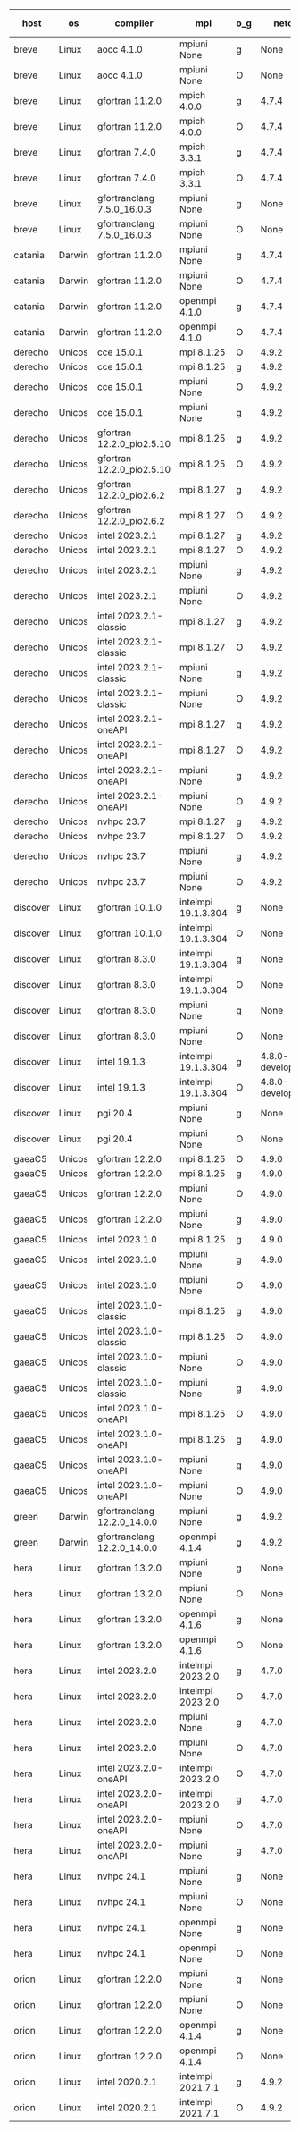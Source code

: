 

| host     | os       | compiler                              | mpi                      | o_g        | netcdf        | build       | u_pass          | u_fail          | s_pass            | s_fail            | e_pass             | e_fail             | nuopc_pass       | nuopc_fail       | artifacts link          |
|----------|----------|---------------------------------------|--------------------------|------------|---------------|-------------|-----------------|-----------------|-------------------|-------------------|--------------------|--------------------|------------------|------------------|-------------------------|
| breve | Linux | aocc 4.1.0 | mpiuni None  | g | None  | PASS | 12502 | 26 | 8 | 0 | 44 | 0 | None | None | <a href="https://github.com/esmf-org/esmf-test-artifacts/tree/3d61f4b864c7f4262f8ce9b3072f37374c7cbf78/develop/aocc/4.1.0/g/mpiuni/None" target="_blank">3d61f4b</a> | 
| breve | Linux | aocc 4.1.0 | mpiuni None  | O | None  | PASS | 12502 | 26 | 8 | 0 | 44 | 0 | None | None | <a href="https://github.com/esmf-org/esmf-test-artifacts/tree/a1fbcb4ff82724ca763b4ea57d1c7c1970039f53/develop/aocc/4.1.0/O/mpiuni/None" target="_blank">a1fbcb4</a> | 
| breve | Linux | gfortran 11.2.0 | mpich 4.0.0  | g | 4.7.4  | PASS | 14198 | 0 | 50 | 0 | 81 | 0 | 56 | 0 | <a href="https://github.com/esmf-org/esmf-test-artifacts/tree/c55c0c3fb7e5e6401f89872e72e16c00a4422854/develop/gfortran/11.2.0/g/mpich/4.0.0" target="_blank">c55c0c3</a> | 
| breve | Linux | gfortran 11.2.0 | mpich 4.0.0  | O | 4.7.4  | PASS | 14198 | 0 | 50 | 0 | 81 | 0 | 56 | 0 | <a href="https://github.com/esmf-org/esmf-test-artifacts/tree/1a69d837f75aff70900b2198c397d673c8c2fed9/develop/gfortran/11.2.0/O/mpich/4.0.0" target="_blank">1a69d83</a> | 
| breve | Linux | gfortran 7.4.0 | mpich 3.3.1  | g | 4.7.4  | PASS | 14198 | 0 | 50 | 0 | 81 | 0 | 56 | 0 | <a href="https://github.com/esmf-org/esmf-test-artifacts/tree/83cc754b78a266b1e2d4b4b65dc05698ef53977b/develop/gfortran/7.4.0/g/mpich/3.3.1" target="_blank">83cc754</a> | 
| breve | Linux | gfortran 7.4.0 | mpich 3.3.1  | O | 4.7.4  | PASS | 14198 | 0 | 50 | 0 | 81 | 0 | 56 | 0 | <a href="https://github.com/esmf-org/esmf-test-artifacts/tree/99e65c1e7f93095125312e77c60a14697cc7ce23/develop/gfortran/7.4.0/O/mpich/3.3.1" target="_blank">99e65c1</a> | 
| breve | Linux | gfortranclang 7.5.0_16.0.3 | mpiuni None  | g | None  | PASS | 12528 | 0 | 8 | 0 | 44 | 0 | None | None | <a href="https://github.com/esmf-org/esmf-test-artifacts/tree/4d9b082ec29b77bff1ec3aa1e050b5393aa4d3b3/develop/gfortranclang/7.5.0_16.0.3/g/mpiuni/None" target="_blank">4d9b082</a> | 
| breve | Linux | gfortranclang 7.5.0_16.0.3 | mpiuni None  | O | None  | PASS | 12528 | 0 | 8 | 0 | 44 | 0 | None | None | <a href="https://github.com/esmf-org/esmf-test-artifacts/tree/a3f475e148674dd28c50e5fea9844e5dcbaefc23/develop/gfortranclang/7.5.0_16.0.3/O/mpiuni/None" target="_blank">a3f475e</a> | 
| catania | Darwin | gfortran 11.2.0 | mpiuni None  | g | 4.7.4  | PASS | 12528 | 0 | 8 | 0 | 44 | 0 | None | None | <a href="https://github.com/esmf-org/esmf-test-artifacts/tree/2a771b64eaf36ab5786b64aeed5aba3857f52cfa/develop/gfortran/11.2.0/g/mpiuni/None" target="_blank">2a771b6</a> | 
| catania | Darwin | gfortran 11.2.0 | mpiuni None  | O | 4.7.4  | PASS | 12528 | 0 | 8 | 0 | 44 | 0 | None | None | <a href="https://github.com/esmf-org/esmf-test-artifacts/tree/01e8ade0e61c097b0bd71369224c58793c32f361/develop/gfortran/11.2.0/O/mpiuni/None" target="_blank">01e8ade</a> | 
| catania | Darwin | gfortran 11.2.0 | openmpi 4.1.0  | g | 4.7.4  | PASS | 14195 | 3 | 50 | 0 | 81 | 0 | 56 | 0 | <a href="https://github.com/esmf-org/esmf-test-artifacts/tree/01b23a4f97ff9aea9d149c49f3eea352d9708054/develop/gfortran/11.2.0/g/openmpi/4.1.0" target="_blank">01b23a4</a> | 
| catania | Darwin | gfortran 11.2.0 | openmpi 4.1.0  | O | 4.7.4  | PASS | 14195 | 3 | 50 | 0 | 81 | 0 | 56 | 0 | <a href="https://github.com/esmf-org/esmf-test-artifacts/tree/3daef8de8509bd211f727d2f837a4c877b9b8bdc/develop/gfortran/11.2.0/O/openmpi/4.1.0" target="_blank">3daef8d</a> | 
| derecho | Unicos | cce 15.0.1 | mpi 8.1.25  | O | 4.9.2  | PASS | 14119 | 79 | 50 | 0 | 81 | 0 | 56 | 0 | <a href="https://github.com/esmf-org/esmf-test-artifacts/tree/44d67c23f297b9c0146e4515a9c3f24b4b8e1273/develop/cce/15.0.1/O/mpi/8.1.25" target="_blank">44d67c2</a> | 
| derecho | Unicos | cce 15.0.1 | mpi 8.1.25  | g | 4.9.2  | PASS | 14122 | 76 | 50 | 0 | 81 | 0 | 56 | 0 | <a href="https://github.com/esmf-org/esmf-test-artifacts/tree/9beb9af4491e6cf569074389d61f8697c3d2f51a/develop/cce/15.0.1/g/mpi/8.1.25" target="_blank">9beb9af</a> | 
| derecho | Unicos | cce 15.0.1 | mpiuni None  | O | 4.9.2  | PASS | 12293 | 235 | 8 | 0 | 44 | 0 | None | None | <a href="https://github.com/esmf-org/esmf-test-artifacts/tree/1948ae13a03ea6e00ddd92bd35dfef680e9bbfd8/develop/cce/15.0.1/O/mpiuni/None" target="_blank">1948ae1</a> | 
| derecho | Unicos | cce 15.0.1 | mpiuni None  | g | 4.9.2  | PASS | 12452 | 76 | 8 | 0 | 44 | 0 | None | None | <a href="https://github.com/esmf-org/esmf-test-artifacts/tree/52ff35035b21866f1c306a6f3b09382e1aa82621/develop/cce/15.0.1/g/mpiuni/None" target="_blank">52ff350</a> | 
| derecho | Unicos | gfortran 12.2.0_pio2.5.10 | mpi 8.1.25  | g | 4.9.2  | PASS | 14198 | 0 | 50 | 0 | 81 | 0 | 56 | 0 | <a href="https://github.com/esmf-org/esmf-test-artifacts/tree/b450951ea0144cffdaa8d2dc8178ee1004b079cb/develop/gfortran/12.2.0_pio2.5.10/g/mpi/8.1.25" target="_blank">b450951</a> | 
| derecho | Unicos | gfortran 12.2.0_pio2.5.10 | mpi 8.1.25  | O | 4.9.2  | PASS | 14198 | 0 | 50 | 0 | 81 | 0 | 56 | 0 | <a href="https://github.com/esmf-org/esmf-test-artifacts/tree/494435eae75ac786f052c34003b408e043e853d1/develop/gfortran/12.2.0_pio2.5.10/O/mpi/8.1.25" target="_blank">494435e</a> | 
| derecho | Unicos | gfortran 12.2.0_pio2.6.2 | mpi 8.1.27  | g | 4.9.2  | PASS | 14198 | 0 | 50 | 0 | 81 | 0 | 56 | 0 | <a href="https://github.com/esmf-org/esmf-test-artifacts/tree/1e5dadfaa97ed743e9a0bfd8fca0dcb237bef6e3/develop/gfortran/12.2.0_pio2.6.2/g/mpi/8.1.27" target="_blank">1e5dadf</a> | 
| derecho | Unicos | gfortran 12.2.0_pio2.6.2 | mpi 8.1.27  | O | 4.9.2  | PASS | 14198 | 0 | 50 | 0 | 81 | 0 | 56 | 0 | <a href="https://github.com/esmf-org/esmf-test-artifacts/tree/77fcde0d65c616e2d8a266e32991fd199262d9ca/develop/gfortran/12.2.0_pio2.6.2/O/mpi/8.1.27" target="_blank">77fcde0</a> | 
| derecho | Unicos | intel 2023.2.1 | mpi 8.1.27  | g | 4.9.2  | PASS | 14198 | 0 | 50 | 0 | 81 | 0 | 57 | 0 | <a href="https://github.com/esmf-org/esmf-test-artifacts/tree/1615584058fe29835ced20e090f56fe367d0de69/develop/intel/2023.2.1/g/mpi/8.1.27" target="_blank">1615584</a> | 
| derecho | Unicos | intel 2023.2.1 | mpi 8.1.27  | O | 4.9.2  | PASS | 14198 | 0 | 50 | 0 | 81 | 0 | 57 | 0 | <a href="https://github.com/esmf-org/esmf-test-artifacts/tree/ce76fb1fd6762489aa095c0673d485680aebfbbb/develop/intel/2023.2.1/O/mpi/8.1.27" target="_blank">ce76fb1</a> | 
| derecho | Unicos | intel 2023.2.1 | mpiuni None  | g | 4.9.2  | PASS | 12528 | 0 | 8 | 0 | 44 | 0 | None | None | <a href="https://github.com/esmf-org/esmf-test-artifacts/tree/595e846285a2dfe49ab568691bdf3049dc313f9f/develop/intel/2023.2.1/g/mpiuni/None" target="_blank">595e846</a> | 
| derecho | Unicos | intel 2023.2.1 | mpiuni None  | O | 4.9.2  | PASS | 12528 | 0 | 8 | 0 | 44 | 0 | None | None | <a href="https://github.com/esmf-org/esmf-test-artifacts/tree/ca0491c04b513a55e50f7c6d8880716f6e2ec999/develop/intel/2023.2.1/O/mpiuni/None" target="_blank">ca0491c</a> | 
| derecho | Unicos | intel 2023.2.1-classic | mpi 8.1.27  | g | 4.9.2  | PASS | 14198 | 0 | 50 | 0 | 81 | 0 | 56 | 0 | <a href="https://github.com/esmf-org/esmf-test-artifacts/tree/f81d1beb0e09ccf8eda24e1c75f4eb038c1042f8/develop/intel/2023.2.1-classic/g/mpi/8.1.27" target="_blank">f81d1be</a> | 
| derecho | Unicos | intel 2023.2.1-classic | mpi 8.1.27  | O | 4.9.2  | PASS | 14198 | 0 | 50 | 0 | 81 | 0 | 56 | 0 | <a href="https://github.com/esmf-org/esmf-test-artifacts/tree/4c8c0893c97c09791b3dfdc62fdb4a3f3d268d99/develop/intel/2023.2.1-classic/O/mpi/8.1.27" target="_blank">4c8c089</a> | 
| derecho | Unicos | intel 2023.2.1-classic | mpiuni None  | g | 4.9.2  | PASS | 12528 | 0 | 8 | 0 | 44 | 0 | None | None | <a href="https://github.com/esmf-org/esmf-test-artifacts/tree/36918b4b8a80ff4c6247a6b120dd883f6a06d024/develop/intel/2023.2.1-classic/g/mpiuni/None" target="_blank">36918b4</a> | 
| derecho | Unicos | intel 2023.2.1-classic | mpiuni None  | O | 4.9.2  | PASS | 12528 | 0 | 8 | 0 | 44 | 0 | None | None | <a href="https://github.com/esmf-org/esmf-test-artifacts/tree/8b9b9343d27a08af8e4d7cc5019c9a23bed367ed/develop/intel/2023.2.1-classic/O/mpiuni/None" target="_blank">8b9b934</a> | 
| derecho | Unicos | intel 2023.2.1-oneAPI | mpi 8.1.27  | g | 4.9.2  | PASS | 14198 | 0 | 50 | 0 | 81 | 0 | 56 | 0 | <a href="https://github.com/esmf-org/esmf-test-artifacts/tree/839e638fb2c4d4938e45df0f7bd47c2464437b78/develop/intel/2023.2.1-oneAPI/g/mpi/8.1.27" target="_blank">839e638</a> | 
| derecho | Unicos | intel 2023.2.1-oneAPI | mpi 8.1.27  | O | 4.9.2  | PASS | 14198 | 0 | 49 | 1 | 81 | 0 | 56 | 0 | <a href="https://github.com/esmf-org/esmf-test-artifacts/tree/26338c984490feb28a4668433c7f6aafa2ffbe0e/develop/intel/2023.2.1-oneAPI/O/mpi/8.1.27" target="_blank">26338c9</a> | 
| derecho | Unicos | intel 2023.2.1-oneAPI | mpiuni None  | g | 4.9.2  | PASS | 12528 | 0 | 8 | 0 | 44 | 0 | None | None | <a href="https://github.com/esmf-org/esmf-test-artifacts/tree/74ec976ae0d43decc6fb0d491eb9c4b25f6d9161/develop/intel/2023.2.1-oneAPI/g/mpiuni/None" target="_blank">74ec976</a> | 
| derecho | Unicos | intel 2023.2.1-oneAPI | mpiuni None  | O | 4.9.2  | PASS | 12528 | 0 | 8 | 0 | 44 | 0 | None | None | <a href="https://github.com/esmf-org/esmf-test-artifacts/tree/7c2809c421170699c2dec0987785e1b3965dfdbf/develop/intel/2023.2.1-oneAPI/O/mpiuni/None" target="_blank">7c2809c</a> | 
| derecho | Unicos | nvhpc 23.7 | mpi 8.1.27  | g | 4.9.2  | PASS | 14198 | 0 | 50 | 0 | 81 | 0 | 56 | 0 | <a href="https://github.com/esmf-org/esmf-test-artifacts/tree/efad364907fcfde9fbeb4751574e23dc97e5a55c/develop/nvhpc/23.7/g/mpi/8.1.27" target="_blank">efad364</a> | 
| derecho | Unicos | nvhpc 23.7 | mpi 8.1.27  | O | 4.9.2  | PASS | 14198 | 0 | 50 | 0 | 81 | 0 | 56 | 0 | <a href="https://github.com/esmf-org/esmf-test-artifacts/tree/84cffc83b72d81d93ca53cf1ef5457b07f25b6db/develop/nvhpc/23.7/O/mpi/8.1.27" target="_blank">84cffc8</a> | 
| derecho | Unicos | nvhpc 23.7 | mpiuni None  | g | 4.9.2  | PASS | 12528 | 0 | 8 | 0 | 44 | 0 | None | None | <a href="https://github.com/esmf-org/esmf-test-artifacts/tree/ad3038ae04b4929131ca5f593ef2ab72bb7349ab/develop/nvhpc/23.7/g/mpiuni/None" target="_blank">ad3038a</a> | 
| derecho | Unicos | nvhpc 23.7 | mpiuni None  | O | 4.9.2  | PASS | 12528 | 0 | 8 | 0 | 44 | 0 | None | None | <a href="https://github.com/esmf-org/esmf-test-artifacts/tree/73be7df1deceef81207b2cfb8a18dcccc0a21b35/develop/nvhpc/23.7/O/mpiuni/None" target="_blank">73be7df</a> | 
| discover | Linux | gfortran 10.1.0 | intelmpi 19.1.3.304  | g | None  | PASS | 14183 | 15 | 50 | 0 | 81 | 0 | 56 | 0 | <a href="https://github.com/esmf-org/esmf-test-artifacts/tree/f92c39266ee4e7670ccd710c9fc27b2b38f68751/develop/gfortran/10.1.0/g/intelmpi/19.1.3.304" target="_blank">f92c392</a> | 
| discover | Linux | gfortran 10.1.0 | intelmpi 19.1.3.304  | O | None  | PASS | 14183 | 15 | 50 | 0 | 81 | 0 | 56 | 0 | <a href="https://github.com/esmf-org/esmf-test-artifacts/tree/959e390ce3bd90a2131cfafc61bb982c9d993e34/develop/gfortran/10.1.0/O/intelmpi/19.1.3.304" target="_blank">959e390</a> | 
| discover | Linux | gfortran 8.3.0 | intelmpi 19.1.3.304  | g | None  | PASS | 14183 | 15 | 50 | 0 | 81 | 0 | 56 | 0 | <a href="https://github.com/esmf-org/esmf-test-artifacts/tree/b4087796eb99e9ea7f3972cda11ac7b545f3a39c/develop/gfortran/8.3.0/g/intelmpi/19.1.3.304" target="_blank">b408779</a> | 
| discover | Linux | gfortran 8.3.0 | intelmpi 19.1.3.304  | O | None  | PASS | 14183 | 15 | 50 | 0 | 81 | 0 | 56 | 0 | <a href="https://github.com/esmf-org/esmf-test-artifacts/tree/4dbc1571f758d8b59f237f6bc70c655c58f74938/develop/gfortran/8.3.0/O/intelmpi/19.1.3.304" target="_blank">4dbc157</a> | 
| discover | Linux | gfortran 8.3.0 | mpiuni None  | g | None  | PASS | 12528 | 0 | 8 | 0 | 44 | 0 | None | None | <a href="https://github.com/esmf-org/esmf-test-artifacts/tree/1af89c3a3fe59f867f962c54dcea0fa55448c635/develop/gfortran/8.3.0/g/mpiuni/None" target="_blank">1af89c3</a> | 
| discover | Linux | gfortran 8.3.0 | mpiuni None  | O | None  | PASS | 12528 | 0 | 8 | 0 | 44 | 0 | None | None | <a href="https://github.com/esmf-org/esmf-test-artifacts/tree/813ca88ae0633e3e99e0532f4d48139b24eb17c8/develop/gfortran/8.3.0/O/mpiuni/None" target="_blank">813ca88</a> | 
| discover | Linux | intel 19.1.3 | intelmpi 19.1.3.304  | g | 4.8.0-development  | PASS | 14198 | 0 | 50 | 0 | 81 | 0 | 56 | 0 | <a href="https://github.com/esmf-org/esmf-test-artifacts/tree/91dfd867436b04acd99db346f7732c93312d87c0/develop/intel/19.1.3/g/intelmpi/19.1.3.304" target="_blank">91dfd86</a> | 
| discover | Linux | intel 19.1.3 | intelmpi 19.1.3.304  | O | 4.8.0-development  | PASS | 14198 | 0 | 50 | 0 | 81 | 0 | 56 | 0 | <a href="https://github.com/esmf-org/esmf-test-artifacts/tree/c6a12ecc10e28c9a974d252a42b513b082debbb6/develop/intel/19.1.3/O/intelmpi/19.1.3.304" target="_blank">c6a12ec</a> | 
| discover | Linux | pgi 20.4 | mpiuni None  | g | None  | PASS | None | None | None | None | None | None | None | None | <a href="https://github.com/esmf-org/esmf-test-artifacts/tree/70fd5fdc0e08aad9c8089edc33a101dfdc7b986b/develop/pgi/20.4/g/mpiuni/None" target="_blank">70fd5fd</a> | 
| discover | Linux | pgi 20.4 | mpiuni None  | O | None  | PASS | None | None | None | None | None | None | None | None | <a href="https://github.com/esmf-org/esmf-test-artifacts/tree/bc136154e03f7cdf1e405058a56984fc3c840fbd/develop/pgi/20.4/O/mpiuni/None" target="_blank">bc13615</a> | 
| gaeaC5 | Unicos | gfortran 12.2.0 | mpi 8.1.25  | O | 4.9.0  | PASS | None | None | None | None | None | None | None | None | <a href="https://github.com/esmf-org/esmf-test-artifacts/tree/df523c366243cae53052398fc82e651d5b5c5029/develop/gfortran/12.2.0/O/mpi/8.1.25" target="_blank">df523c3</a> | 
| gaeaC5 | Unicos | gfortran 12.2.0 | mpi 8.1.25  | g | 4.9.0  | PASS | None | None | None | None | None | None | None | None | <a href="https://github.com/esmf-org/esmf-test-artifacts/tree/e7c3cc8c35d059d78a842739a70d1e8c7ebeef62/develop/gfortran/12.2.0/g/mpi/8.1.25" target="_blank">e7c3cc8</a> | 
| gaeaC5 | Unicos | gfortran 12.2.0 | mpiuni None  | O | 4.9.0  | PASS | 12528 | 0 | 8 | 0 | 44 | 0 | None | None | <a href="https://github.com/esmf-org/esmf-test-artifacts/tree/6284aa0fac54ede76a8016402b2c7e8446af38df/develop/gfortran/12.2.0/O/mpiuni/None" target="_blank">6284aa0</a> | 
| gaeaC5 | Unicos | gfortran 12.2.0 | mpiuni None  | g | 4.9.0  | PASS | None | None | None | None | None | None | None | None | <a href="https://github.com/esmf-org/esmf-test-artifacts/tree/494ad648de5f65949a983a9ef37033031925b5f6/develop/gfortran/12.2.0/g/mpiuni/None" target="_blank">494ad64</a> | 
| gaeaC5 | Unicos | intel 2023.1.0 | mpi 8.1.25  | g | 4.9.0  | PASS | None | None | None | None | None | None | None | None | <a href="https://github.com/esmf-org/esmf-test-artifacts/tree/5785b2dab07b2d17ce7436ddcb554eb6953c1e57/develop/intel/2023.1.0/g/mpi/8.1.25" target="_blank">5785b2d</a> | 
| gaeaC5 | Unicos | intel 2023.1.0 | mpiuni None  | g | 4.9.0  | PASS | 12528 | 0 | 8 | 0 | 44 | 0 | None | None | <a href="https://github.com/esmf-org/esmf-test-artifacts/tree/d4499b61079880b3c518afb9391dd831479b01a3/develop/intel/2023.1.0/g/mpiuni/None" target="_blank">d4499b6</a> | 
| gaeaC5 | Unicos | intel 2023.1.0 | mpiuni None  | O | 4.9.0  | PASS | 12528 | 0 | 8 | 0 | 44 | 0 | None | None | <a href="https://github.com/esmf-org/esmf-test-artifacts/tree/755e7e331447c94b7c3c78b326e6be0fbbfe8422/develop/intel/2023.1.0/O/mpiuni/None" target="_blank">755e7e3</a> | 
| gaeaC5 | Unicos | intel 2023.1.0-classic | mpi 8.1.25  | g | 4.9.0  | PASS | 14198 | 0 | 50 | 0 | 81 | 0 | 56 | 0 | <a href="https://github.com/esmf-org/esmf-test-artifacts/tree/e206e3036f664fd4f3b9fc1e1638bb74997c4945/develop/intel/2023.1.0-classic/g/mpi/8.1.25" target="_blank">e206e30</a> | 
| gaeaC5 | Unicos | intel 2023.1.0-classic | mpi 8.1.25  | O | 4.9.0  | PASS | None | None | None | None | None | None | None | None | <a href="https://github.com/esmf-org/esmf-test-artifacts/tree/c432b0cf7f3fe6fecb04a7f6d8e1c8d6226aa9f2/develop/intel/2023.1.0-classic/O/mpi/8.1.25" target="_blank">c432b0c</a> | 
| gaeaC5 | Unicos | intel 2023.1.0-classic | mpiuni None  | O | 4.9.0  | PASS | 12528 | 0 | 8 | 0 | 44 | 0 | None | None | <a href="https://github.com/esmf-org/esmf-test-artifacts/tree/268fd8f4a8e90ef918763fc1f5d6caf6233c807f/develop/intel/2023.1.0-classic/O/mpiuni/None" target="_blank">268fd8f</a> | 
| gaeaC5 | Unicos | intel 2023.1.0-classic | mpiuni None  | g | 4.9.0  | PASS | None | None | None | None | None | None | None | None | <a href="https://github.com/esmf-org/esmf-test-artifacts/tree/68d1fa50d2c4ecdd5806739afe2ace6d84ba965a/develop/intel/2023.1.0-classic/g/mpiuni/None" target="_blank">68d1fa5</a> | 
| gaeaC5 | Unicos | intel 2023.1.0-oneAPI | mpi 8.1.25  | O | 4.9.0  | PASS | None | None | None | None | None | None | None | None | <a href="https://github.com/esmf-org/esmf-test-artifacts/tree/431f664679d58726a9829ee61a2c1e8a3efbbc80/develop/intel/2023.1.0-oneAPI/O/mpi/8.1.25" target="_blank">431f664</a> | 
| gaeaC5 | Unicos | intel 2023.1.0-oneAPI | mpi 8.1.25  | g | 4.9.0  | PASS | None | None | None | None | None | None | None | None | <a href="https://github.com/esmf-org/esmf-test-artifacts/tree/c4a49af10aa65183a47769841b5580a9c1a0c315/develop/intel/2023.1.0-oneAPI/g/mpi/8.1.25" target="_blank">c4a49af</a> | 
| gaeaC5 | Unicos | intel 2023.1.0-oneAPI | mpiuni None  | g | 4.9.0  | PASS | 12528 | 0 | 8 | 0 | 44 | 0 | None | None | <a href="https://github.com/esmf-org/esmf-test-artifacts/tree/f575dc2a6528a292aa5a4d93f8463b2e928f7176/develop/intel/2023.1.0-oneAPI/g/mpiuni/None" target="_blank">f575dc2</a> | 
| gaeaC5 | Unicos | intel 2023.1.0-oneAPI | mpiuni None  | O | 4.9.0  | PASS | 12528 | 0 | 8 | 0 | 44 | 0 | None | None | <a href="https://github.com/esmf-org/esmf-test-artifacts/tree/cf6cf135c3010a255dc58cf223af39ebd7919290/develop/intel/2023.1.0-oneAPI/O/mpiuni/None" target="_blank">cf6cf13</a> | 
| green | Darwin | gfortranclang 12.2.0_14.0.0 | mpiuni None  | g | 4.9.2  | PASS | 12528 | 0 | 8 | 0 | 44 | 0 | None | None | <a href="https://github.com/esmf-org/esmf-test-artifacts/tree/347982ba36ab4b847e823134c1f0fd7ee5def3e8/develop/gfortranclang/12.2.0_14.0.0/g/mpiuni/None" target="_blank">347982b</a> | 
| green | Darwin | gfortranclang 12.2.0_14.0.0 | openmpi 4.1.4  | g | 4.9.2  | PASS | 14198 | 0 | 50 | 0 | 81 | 0 | 57 | 0 | <a href="https://github.com/esmf-org/esmf-test-artifacts/tree/847eb637e037c68daa78278266340b9b12f34b2e/develop/gfortranclang/12.2.0_14.0.0/g/openmpi/4.1.4" target="_blank">847eb63</a> | 
| hera | Linux | gfortran 13.2.0 | mpiuni None  | g | None  | PASS | 12528 | 0 | 8 | 0 | 44 | 0 | None | None | <a href="https://github.com/esmf-org/esmf-test-artifacts/tree/a6b0c0f91cea3c241a8fd5f6b6de30d92be8d049/develop/gfortran/13.2.0/g/mpiuni/None" target="_blank">a6b0c0f</a> | 
| hera | Linux | gfortran 13.2.0 | mpiuni None  | O | None  | PASS | 12528 | 0 | 8 | 0 | 44 | 0 | None | None | <a href="https://github.com/esmf-org/esmf-test-artifacts/tree/097d1d3676dae7096f9ca8878abe9556255cbb0c/develop/gfortran/13.2.0/O/mpiuni/None" target="_blank">097d1d3</a> | 
| hera | Linux | gfortran 13.2.0 | openmpi 4.1.6  | g | None  | PASS | 14198 | 0 | 50 | 0 | 81 | 0 | 56 | 0 | <a href="https://github.com/esmf-org/esmf-test-artifacts/tree/32a7fb8cb9cf8237eb35c81af833ea31862b2df1/develop/gfortran/13.2.0/g/openmpi/4.1.6" target="_blank">32a7fb8</a> | 
| hera | Linux | gfortran 13.2.0 | openmpi 4.1.6  | O | None  | PASS | 14198 | 0 | 50 | 0 | 81 | 0 | 56 | 0 | <a href="https://github.com/esmf-org/esmf-test-artifacts/tree/251c934d19d6dd6bc7a8106ce3928913bfa4eb2a/develop/gfortran/13.2.0/O/openmpi/4.1.6" target="_blank">251c934</a> | 
| hera | Linux | intel 2023.2.0 | intelmpi 2023.2.0  | g | 4.7.0  | PASS | 14198 | 0 | 50 | 0 | 81 | 0 | 56 | 0 | <a href="https://github.com/esmf-org/esmf-test-artifacts/tree/d0078367fffbdde937cce4bd672f53182d81768b/develop/intel/2023.2.0/g/intelmpi/2023.2.0" target="_blank">d007836</a> | 
| hera | Linux | intel 2023.2.0 | intelmpi 2023.2.0  | O | 4.7.0  | PASS | 14198 | 0 | 50 | 0 | 81 | 0 | 56 | 0 | <a href="https://github.com/esmf-org/esmf-test-artifacts/tree/175178ce1043d6e7193956f5d17a79473a3748de/develop/intel/2023.2.0/O/intelmpi/2023.2.0" target="_blank">175178c</a> | 
| hera | Linux | intel 2023.2.0 | mpiuni None  | g | 4.7.0  | PASS | 12528 | 0 | 8 | 0 | 44 | 0 | None | None | <a href="https://github.com/esmf-org/esmf-test-artifacts/tree/7119cea50b7de8a47d52a6ce8570ff9c5ae68d73/develop/intel/2023.2.0/g/mpiuni/None" target="_blank">7119cea</a> | 
| hera | Linux | intel 2023.2.0 | mpiuni None  | O | 4.7.0  | PASS | 12528 | 0 | 8 | 0 | 44 | 0 | None | None | <a href="https://github.com/esmf-org/esmf-test-artifacts/tree/b14dc2f170634a8d986e6efa1be8769e82e78a54/develop/intel/2023.2.0/O/mpiuni/None" target="_blank">b14dc2f</a> | 
| hera | Linux | intel 2023.2.0-oneAPI | intelmpi 2023.2.0  | O | 4.7.0  | PASS | None | None | None | None | None | None | None | None | <a href="https://github.com/esmf-org/esmf-test-artifacts/tree/2551973d73ce7e90d5b48e7e99b13d8a194df295/develop/intel/2023.2.0-oneAPI/O/intelmpi/2023.2.0" target="_blank">2551973</a> | 
| hera | Linux | intel 2023.2.0-oneAPI | intelmpi 2023.2.0  | g | 4.7.0  | PASS | None | None | None | None | None | None | None | None | <a href="https://github.com/esmf-org/esmf-test-artifacts/tree/d77a58c1f1d2f764a98751160b57f1beb533365d/develop/intel/2023.2.0-oneAPI/g/intelmpi/2023.2.0" target="_blank">d77a58c</a> | 
| hera | Linux | intel 2023.2.0-oneAPI | mpiuni None  | O | 4.7.0  | PASS | 12528 | 0 | 8 | 0 | 44 | 0 | None | None | <a href="https://github.com/esmf-org/esmf-test-artifacts/tree/8a7b205dcb015d06da4c8ab6f4d42b6c461558c8/develop/intel/2023.2.0-oneAPI/O/mpiuni/None" target="_blank">8a7b205</a> | 
| hera | Linux | intel 2023.2.0-oneAPI | mpiuni None  | g | 4.7.0  | PASS | None | None | None | None | None | None | None | None | <a href="https://github.com/esmf-org/esmf-test-artifacts/tree/7f18cba958c90c4c6ab4ee16cb313391b28e06c7/develop/intel/2023.2.0-oneAPI/g/mpiuni/None" target="_blank">7f18cba</a> | 
| hera | Linux | nvhpc 24.1 | mpiuni None  | g | None  | PASS | 12528 | 0 | 8 | 0 | 44 | 0 | None | None | <a href="https://github.com/esmf-org/esmf-test-artifacts/tree/6459ec9b2f6480e62c96bf4b44c649684770d677/develop/nvhpc/24.1/g/mpiuni/None" target="_blank">6459ec9</a> | 
| hera | Linux | nvhpc 24.1 | mpiuni None  | O | None  | PASS | 12528 | 0 | 8 | 0 | 44 | 0 | None | None | <a href="https://github.com/esmf-org/esmf-test-artifacts/tree/5375f1dda775b0c3a7b7fe356e97c889e570487a/develop/nvhpc/24.1/O/mpiuni/None" target="_blank">5375f1d</a> | 
| hera | Linux | nvhpc 24.1 | openmpi None  | g | None  | PASS | 14198 | 0 | 50 | 0 | 81 | 0 | 56 | 0 | <a href="https://github.com/esmf-org/esmf-test-artifacts/tree/e1b49162cc62bf92b8a0cd8a16f78515923af4f6/develop/nvhpc/24.1/g/openmpi/None" target="_blank">e1b4916</a> | 
| hera | Linux | nvhpc 24.1 | openmpi None  | O | None  | PASS | 14198 | 0 | 50 | 0 | 81 | 0 | 56 | 0 | <a href="https://github.com/esmf-org/esmf-test-artifacts/tree/58048f7898892469451ddbadb296c45e6a271073/develop/nvhpc/24.1/O/openmpi/None" target="_blank">58048f7</a> | 
| orion | Linux | gfortran 12.2.0 | mpiuni None  | g | None  | PASS | 12528 | 0 | 8 | 0 | 44 | 0 | None | None | <a href="https://github.com/esmf-org/esmf-test-artifacts/tree/ede8bbf19ef4d61424928ef35eb37cf9645fed34/develop/gfortran/12.2.0/g/mpiuni/None" target="_blank">ede8bbf</a> | 
| orion | Linux | gfortran 12.2.0 | mpiuni None  | O | None  | PASS | 12528 | 0 | 8 | 0 | 44 | 0 | None | None | <a href="https://github.com/esmf-org/esmf-test-artifacts/tree/ff34e7e205d3b0755c23dce3fe62798cca77fd46/develop/gfortran/12.2.0/O/mpiuni/None" target="_blank">ff34e7e</a> | 
| orion | Linux | gfortran 12.2.0 | openmpi 4.1.4  | g | None  | PASS | 14198 | 0 | 50 | 0 | 81 | 0 | 44 | 12 | <a href="https://github.com/esmf-org/esmf-test-artifacts/tree/60d4d76a8376a0ade67dab72cd30ba023d39aa39/develop/gfortran/12.2.0/g/openmpi/4.1.4" target="_blank">60d4d76</a> | 
| orion | Linux | gfortran 12.2.0 | openmpi 4.1.4  | O | None  | PASS | 14198 | 0 | 50 | 0 | 81 | 0 | 44 | 12 | <a href="https://github.com/esmf-org/esmf-test-artifacts/tree/c2f74f679b488ed87b5b6384f0561de067eb094b/develop/gfortran/12.2.0/O/openmpi/4.1.4" target="_blank">c2f74f6</a> | 
| orion | Linux | intel 2020.2.1 | intelmpi 2021.7.1  | g | 4.9.2  | PASS | 14198 | 0 | 50 | 0 | 81 | 0 | 44 | 12 | <a href="https://github.com/esmf-org/esmf-test-artifacts/tree/7b35d5beb6d42909b1ae23f47ede0720620a213c/develop/intel/2020.2.1/g/intelmpi/2021.7.1" target="_blank">7b35d5b</a> | 
| orion | Linux | intel 2020.2.1 | intelmpi 2021.7.1  | O | 4.9.2  | PASS | 14198 | 0 | 50 | 0 | 81 | 0 | 44 | 12 | <a href="https://github.com/esmf-org/esmf-test-artifacts/tree/d9ad8ef646b695c2816dbb63b91d5e7ceaf24c2c/develop/intel/2020.2.1/O/intelmpi/2021.7.1" target="_blank">d9ad8ef</a> | 
